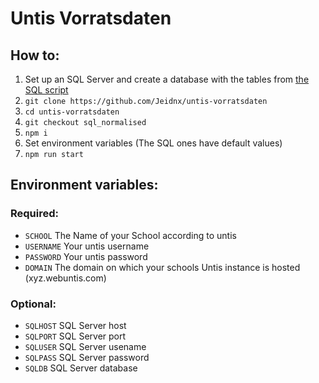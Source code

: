 # Untis Vorratsdaten

## How to:

 1. Set up an SQL Server and create a database with the tables from [the SQL script](./create_tables.sql)
 2. `git clone https://github.com/Jeidnx/untis-vorratsdaten`
 3. `cd untis-vorratsdaten`
 4. `git checkout sql_normalised`
 5. `npm i`
 6. Set environment variables (The SQL ones have default values)
 7. `npm run start`

## Environment variables:

### Required:
 - `SCHOOL` 
   The Name of your School according to untis
 - `USERNAME` Your untis username
 - `PASSWORD` Your untis password
 - `DOMAIN`
   The domain on which your schools Untis instance is hosted (xyz.webuntis.com)

### Optional:
 - `SQLHOST` SQL Server host
 - `SQLPORT` SQL Server port
 - `SQLUSER` SQL Server usename
 - `SQLPASS` SQL Server password
 - `SQLDB` SQL Server database